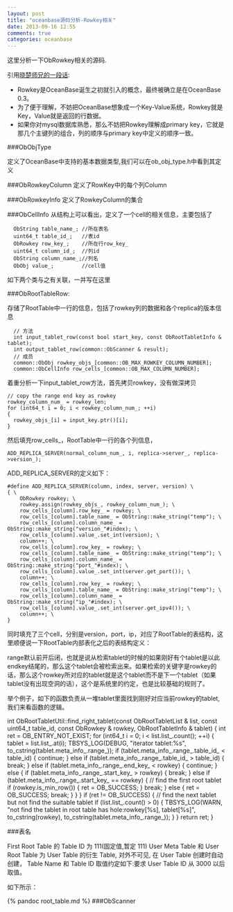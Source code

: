 ```yaml
---
layout: post
title: "oceanbase源码分析-Rowkey相关"
date: 2013-09-16 12:55
comments: true
categories: oceanbase
---
```


这里分析一下ObRowkey相关的源码.

 引用[晓楚师兄的一段话](http://blog.csdn.net/maray/article/details/9731113 "OceanBase里面的rowkey是什么概念，是由哪些要素构成的？"):

* Rowkey是OceanBase诞生之初就引入的概念，最终被确立是在OceanBase 0.3。
* 为了便于理解，不妨把OceanBase想象成一个Key-Value系统，Rowkey就是Key，Value就是返回的行数据。
* 如果你对mysql数据库熟悉，那么不妨把Rowkey理解成primary key，它就是那几个主键列的组合，列的顺序与primary key中定义的顺序一致。

<!-- more -->

###ObObjType

定义了OceanBase中支持的基本数据类型,我们可以在ob_obj_type.h中看到其定义


###ObRowkeyColumn
定义了RowKey中的每个列Column


###ObRowkeyInfo
定义了RowkeyColumn的集合


###ObCellInfo
从结构上可以看出，定义了一个cell的相关信息，主要包括了

      ObString table_name_; //所在表名
      uint64_t table_id_;	//表id
      ObRowkey row_key_;	//所在行row_key_
      uint64_t column_id_;	//列id
      ObString column_name_;//列名
      ObObj value_;			//cell值

如下两个类与之有关联，一并写在这里

###ObRootTableRow:

存储了RootTable中一行的信息，包括了rowkey列的数据和各个replica的版本信息

      // 方法
      int input_tablet_row(const bool start_key, const ObRootTabletInfo & tablet);
      int output_tablet_row(common::ObScanner & result);
      // 成员
      common::ObObj rowkey_objs_[common::OB_MAX_ROWKEY_COLUMN_NUMBER];
      common::ObCellInfo row_cells_[common::OB_MAX_COLUMN_NUMBER];

着重分析一下input_tablet_row方法，首先拷贝rowkey，没有做深拷贝

    // copy the range end key as rowkey
    rowkey_column_num_ = rowkey_len;
    for (int64_t i = 0; i < rowkey_column_num_; ++i)
    {
      rowkey_objs_[i] = input_key.ptr()[i];
    }
然后填充row_cells_，RootTable中一行的各个列信息，

    ADD_REPLICA_SERVER(normal_column_num_, i, replica->server_, replica->version_);

ADD_REPLICA_SERVER的定义如下：

	#define ADD_REPLICA_SERVER(column, index, server, version) \
	{ \
	    ObRowkey rowkey; \
	    rowkey.assign(rowkey_objs_, rowkey_column_num_); \
	    row_cells_[column].row_key_ = rowkey; \
	    row_cells_[column].table_name_ = ObString::make_string("temp"); \
	    row_cells_[column].column_name_ = ObString::make_string("version_"#index); \
	    row_cells_[column].value_.set_int(version); \
	    column++; \
	    row_cells_[column].row_key_ = rowkey; \
	    row_cells_[column].table_name_ = ObString::make_string("temp"); \
	    row_cells_[column].column_name_ = ObString::make_string("port_"#index); \
	    row_cells_[column].value_.set_int(server.get_port()); \
	    column++; \
	    row_cells_[column].row_key_ = rowkey; \
	    row_cells_[column].table_name_ = ObString::make_string("temp"); \
	    row_cells_[column].column_name_ = ObString::make_string("ip_"#index); \
	    row_cells_[column].value_.set_int(server.get_ipv4()); \
	    column++; \
	}
同时填充了三个cell，分别是version，port，ip，对应了RootTable的表结构，这里顺便说一下RootTable内部表化之后的表结构定义：

range默认前开后闭，也就是说从检索tablet的时候的如果刚好有个tablet是以此endkey结尾的，那么这个tablet会被检索出来。如果检索的关键字是rowkey的话，那么这个rowkey所对应的tablet就是这个tablet而不是下一个tablet（如果tablet没有出现空洞的话），这个是系统里的约定，也是比较基础的规则了。

举个例子，如下的函数负责从一堆tablet里面找到刚好对应当前rowkey的tablet,我们来看函数的逻辑。

int ObRootTabletUtil::find_right_tablet(const ObRootTabletList & list, const uint64_t table_id,
    const ObRowkey & rowkey, ObRootTabletInfo & tablet)
{
  int ret = OB_ENTRY_NOT_EXIST;
  for (int64_t i = 0; i < list.list_.count(); ++i)
  {
    tablet = list.list_.at(i);
    TBSYS_LOG(DEBUG, "iterator tablet:%s", to_cstring(tablet.meta_info_.range_));
    if (tablet.meta_info_.range_.table_id_ < table_id)
    {
      continue;
    }
    else if (tablet.meta_info_.range_.table_id_ > table_id)
    {
      break;
    }
    else if (tablet.meta_info_.range_.end_key_ < rowkey)
    {
      continue;
    }
    else
    {
      if (tablet.meta_info_.range_.start_key_ > rowkey)
      {
        break;
      }
      else if (tablet.meta_info_.range_.start_key_ == rowkey)
      {
        // find the first root tablet
        if (rowkey.is_min_row())
        {
          ret = OB_SUCCESS;
        }
        break;
      }
      else
      {
        ret = OB_SUCCESS;
        break;
      }
    }
  }
  if (ret != OB_SUCCESS)
  {
    // find the next tablet but not find the suitable tablet
    if (list.list_.count() > 0)
    {
      TBSYS_LOG(WARN, "not find the tablet in root table has hole:rowkey[%s], tablet[%s]",
          to_cstring(rowkey), to_cstring(tablet.meta_info_.range_));
    }
  }
  return ret;
}


###表名

First Root Table 的 Table ID 为 111(固定值,暂定 111)
User Meta Table 和 User Root Table 为 User Table 的衍生 Table, 对外不可见, 在 User Table 创建时自动创建， Table Name 和 Table
ID 取值约定如下:要求 User Table ID 从 3000 以后取值。

如下所示：

{% pandoc root_table.md %}
###ObScanner



